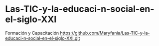 # Las-TIC-y-la-educaci-n-social-en-el-siglo-XXI
Formación y Capacitación
https://github.com/Maryfania/Las-TIC-y-la-educaci-n-social-en-el-siglo-XXI.git
